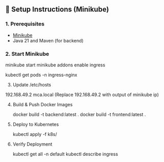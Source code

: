 
## 🚀 Setup Instructions (Minikube)

### 1. Prerequisites

- [Minikube](https://minikube.sigs.k8s.io/docs/start/)
- Java 21 and Maven (for backend)

### 2. Start Minikube

minikube start
minikube addons enable ingress

kubectl get pods -n ingress-nginx

3. Update /etc/hosts

192.168.49.2 mca.local
(Replace 192.168.49.2 with output of minikube ip)

4. Build & Push Docker Images


   docker build -t backend:latest .
   docker build -t frontend:latest .

5. Deploy to Kubernetes

     kubectl apply -f k8s/

6. Verify Deployment

     kubectl get all -n default
     kubectl describe ingress

